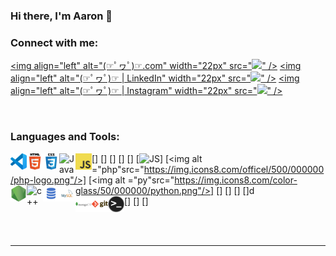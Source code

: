 ### Hi there, I'm Aaron 👋 

### Connect with me:

[<img align="left" alt="(☞ﾟヮﾟ)☞.com" width="22px" src="<img src="https://img.icons8.com/ios-filled/500/000000/codepen.png"/>" />][website]
[<img align="left" alt="(☞ﾟヮﾟ)☞ | LinkedIn" width="22px" src="<img src="https://img.icons8.com/fluency/500/000000/linkedin.png"/>" />][linkedin]
[<img align="left" alt="(☞ﾟヮﾟ)☞ | Instagram" width="22px" src="<img src="https://img.icons8.com/color/500/000000/instagram.png"/>" />][instagram]

<br/>

### Languages and Tools:        

[<img align="left" alt="Visual Studio Code" width="26px" src="https://raw.githubusercontent.com/github/explore/80688e429a7d4ef2fca1e82350fe8e3517d3494d/topics/visual-studio-code/visual-studio-code.png" />]
[<img align="left" alt="HTML5" width="26px" src="https://raw.githubusercontent.com/github/explore/80688e429a7d4ef2fca1e82350fe8e3517d3494d/topics/html/html.png" />]
[<img align="left" alt="CSS3" width="26px" src="https://raw.githubusercontent.com/github/explore/80688e429a7d4ef2fca1e82350fe8e3517d3494d/topics/css/css.png" />]
[<img align="left" alt="Java" width="26px" src="https://img.icons8.com/color/50/000000/java-coffee-cup-logo--v1.png" />]
[<img align="left" alt="JavaScript" width="26px" src="https://raw.githubusercontent.com/github/explore/80688e429a7d4ef2fca1e82350fe8e3517d3494d/topics/javascript/javascript.png" />]
[<img alt ="JS" src="https://img.icons8.com/color/500/000000/javascript--v1.png"/>]
[<img alt ="php"src="https://img.icons8.com/officel/500/000000/php-logo.png"/>]
[<img alt ="py"src="https://img.icons8.com/color-glass/50/000000/python.png"/>]
[<img align="left" alt="Node.js" width="26px" src="https://raw.githubusercontent.com/github/explore/80688e429a7d4ef2fca1e82350fe8e3517d3494d/topics/nodejs/nodejs.png" />]
[<img align="left" alt="c++" width="26px" src="https://img.icons8.com/color/480/000000/c-plus-plus-logo.png" />]
[<img align="left" alt="SQL" width="26px" src="https://raw.githubusercontent.com/github/explore/80688e429a7d4ef2fca1e82350fe8e3517d3494d/topics/sql/sql.png" />]
[<img align="left" alt="MySQL" width="26px" src="https://raw.githubusercontent.com/github/explore/80688e429a7d4ef2fca1e82350 fe8e3517d3494d/topics/mysql/mysql.png" />]d                        
[<img align="left" alt="MongoDB" width="26px" src="https://raw.githubusercontent.com/github/explore/80688e429a7d4ef2fca1e82350fe8e3517d3494d/topics/mongodb/mongodb.png" />]
[<img align="left" alt="Git" width="26px" src="https://raw.githubusercontent.com/github/explore/80688e429a7d4ef2fca1e82350fe8e3517d3494d/topics/git/git.png" />]
[<img align="left" alt="Terminal" width="26px" src="https://raw.githubusercontent.com/github/explore/80688e429a7d4ef2fca1e82350fe8e3517d3494d/topics/terminal/terminal.png" />]

<br />
<br />

---


[website]: https://codepen.io/aaronroyan
[instagram]: https://instagram.com/adjroyan
[linkedin]: https://linkedin.com/in/codeSTACKr
